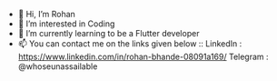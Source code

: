 - 👋 Hi, I’m Rohan
- 👀 I’m interested in Coding
- 🌱 I’m currently learning to be a Flutter developer
- 📫 You can contact me on the links given below ::
LinkedIn : https://www.linkedin.com/in/rohan-bhande-08091a169/
Telegram : @whoseunassailable
<!---
whoseunassailable/whoseunassailable is a ✨ special ✨ repository because its `README.md` (this file) appears on your GitHub profile.
You can click the Preview link to take a look at your changes.
--->
